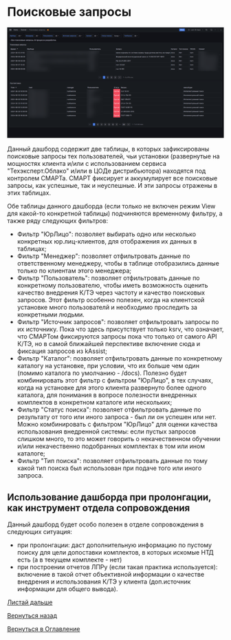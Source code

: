 # Поисковые запросы

![Дашборд "Поисковые запросы"](img/search-query/search-query.png 'Дашборд "Поисковые запросы"')

Данный дашборд содержит две таблицы, в которых зафиксированы поисковые запросы тех пользователей, чьи установки (развернутые
на мощностях клиента и/или с использованием сервиса "Техэксперт.Облако" и/или в ЦОДе дистрибьютора) находятся под 
контролем СМАРТа. СМАРТ фиксирует и аккумулирует все поисковые запросы, как успешные, так и неуспешные. И эти запросы
отражены в этих таблицах.

Обе таблицы данного дашборда (если только не включен режим View для какой-то конкретной таблицы) подчиняются временному 
фильтру, а также ряду следующих фильтров:
- Фильтр "ЮрЛицо": позволяет выбирать одно или несколько конкретных юр.лиц-клиентов, для отображения их данных в таблицах;
- Фильтр "Менеджер": позволяет отфильтровать данные по ответственному менеджеру, чтобы в таблице отобразились данные только
по клиентам этого менеджера;
- Фильтр "Пользователь": позволяет отфильтровать данные по конкретному пользователю, чтобы иметь возможность оценить качество
внедрения К/ТЭ через частоту и качество поисковых запросов. Этот фильтр особенно полезен, когда на клиентской установке
много пользователй и необходимо проследить за конкретными людьми.
- Фильтр "Источник запросов": позволяет отфильтровать запросы по их источнику. Пока что здесь присутствует только ksrv, что
означает, что СМАРТом фиксируются запросы пока что только от самого API К/ТЭ, но в самой ближайшей перспективе включение
сюда и фиксация запросов из kAssist;
- Фильтр "Каталог": позволяет отфильтровать данные по конкретному каталогу на установке, при условии, что их больше чем 
один (помимо каталога по умолчанию - /docs). Полезно будет комбинировать этот фильтр с фильтром "ЮрЛицо", в тех случаях,
когда на установке для этого клиента развернуто более одного каталога, для понимания в вопросе полезности внедренных
комплектов в конкретном каталоге или нескольких;
- Фильтр "Статус поиска": позволяет отфильтровать данные по результату от того или иного запроса - был ли он успешен или нет.
Можно комбинировать с фильтром "ЮрЛицо" для оценки качества использования внедренной системы: если пустых запросов слишком
много, то это может говорить о некачественном обучении и/или некачественно подобранных комплектах в том или ином каталоге;
- Фильтр "Тип поиска": позволяет отфильтровать данные по тому какой тип поиска был использован при подаче того или иного
запроса.


## Использование дашборда при пролонгации, как инструмент отдела сопровождения

Данный дашборд будет особо полезен в отделе сопровождения в следующих ситуация:
- при пролонгации: даст дополнительную информацию по пустому поиску для цели допоставки комплектов, в которых искомые НТД
есть (а в текущем комплекте - нет)
- при построении отчетов ЛПРу (если такая практика используется): включение в такой отчет объективной информации о качестве
внедрения и использования К/ТЭ у клиента (доп.источник информации для общего вывода).

  
[Листай дальше](074-billing-online-analytics.md)

[Вернуться назад](060-dashboards.md)

[Вернуться в Оглавление](Readme.md)
